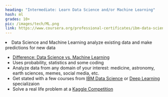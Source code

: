 ```yaml
---
heading: "Intermediate: Learn Data Science and/or Machine Learning"
hash: ml
grades: 10+
pic: /images/tech/ML.png
link: https://www.coursera.org/professional-certificates/ibm-data-science
---
```

<li class="li2">Data Science and Machine Learning analyze existing data and make predictions for new data</li>

<ul>
<li><a href="https://towardsdatascience.com/data-science-vs-machine-learning-heres-the-difference-530883d6de3a" target="_blank">Difference: Data Science vs. Machine Learning</a></li>
<li>Uses probability, statistics and some coding</li>

<li>Analyze data from any domain of your interest: medicine, astronomy, earth sciences, memes, social media, etc.</li>

<li>Get stated with a few courses from <a href="https://www.coursera.org/professional-certificates/ibm-data-science" target="_blank">IBM Data Science</a> or <a href="https://www.coursera.org/specializations/deep-learning" target="_blank">Deep Learning</a> specializaion</li>

<li>Solve a real life problem at a <a href="https://www.kaggle.com/docs/competitions" target="_blank">Kaggle Competition</a></li>
</ul>